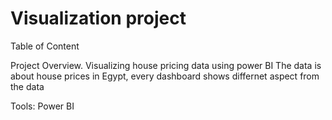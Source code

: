 # Visualization project 

Table of Content

Project Overview.
Visualizing house pricing data using power BI
The data is about house prices in Egypt, every dashboard shows differnet aspect from the data 

Tools:
Power BI
